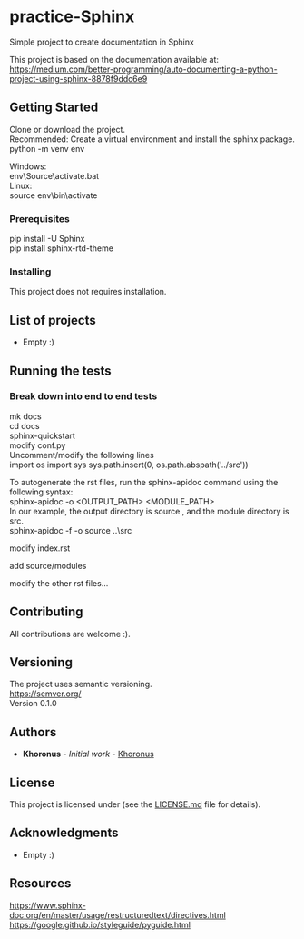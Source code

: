 # practice-Sphinx
Simple project to create documentation in Sphinx

This project is based on the documentation available at:  
https://medium.com/better-programming/auto-documenting-a-python-project-using-sphinx-8878f9ddc6e9  

## Getting Started

Clone or download the project.  
Recommended: Create a virtual environment and install the sphinx package.  
python -m venv env  

Windows:  
env\Source\activate.bat  
Linux:  
source env\bin\activate  

### Prerequisites

pip install -U Sphinx  
pip install sphinx-rtd-theme  

### Installing

This project does not requires installation.  

## List of projects

* Empty :)  

## Running the tests

### Break down into end to end tests

mk docs  
cd docs  
sphinx-quickstart  
modify conf.py  
  Uncomment/modify the following lines  
  import os
  import sys
  sys.path.insert(0, os.path.abspath('../src'))

To autogenerate the rst files, run the sphinx-apidoc command using the following syntax:  
sphinx-apidoc -o <OUTPUT_PATH> <MODULE_PATH>  
In our example, the output directory is source , and the module directory is src.  
sphinx-apidoc -f -o source ..\src  

modify index.rst  

  add source/modules  

modify the other rst files...  

## Contributing

All contributions are welcome :).

## Versioning

The project uses semantic versioning.  
https://semver.org/  
Version 0.1.0  

## Authors

* **Khoronus** - *Initial work* - [Khoronus](https://github.com/Khoronus)

## License

This project is licensed under (see the [LICENSE.md](LICENSE.md) file for details).

## Acknowledgments

* Empty :)


## Resources  

https://www.sphinx-doc.org/en/master/usage/restructuredtext/directives.html  
https://google.github.io/styleguide/pyguide.html  